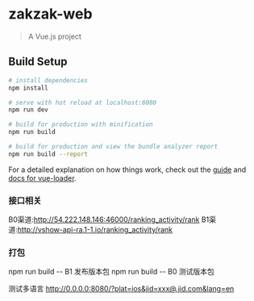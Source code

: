 # zakzak-web

> A Vue.js project

## Build Setup

``` bash
# install dependencies
npm install

# serve with hot reload at localhost:8080
npm run dev

# build for production with minification
npm run build

# build for production and view the bundle analyzer report
npm run build --report
```

For a detailed explanation on how things work, check out the [guide](http://vuejs-templates.github.io/webpack/) and [docs for vue-loader](http://vuejs.github.io/vue-loader).


### 接口相关
B0渠道:http://54.222.148.146:46000/ranking_activity/rank
B1渠道:http://vshow-api-ra.1-1.io/ranking_activity/rank

### 打包
npm run build -- B1  发布版本包
npm run build -- B0  测试版本包

测试多语言
http://0.0.0.0:8080/?plat=ios&jid=xxx@.jid.com&lang=en
